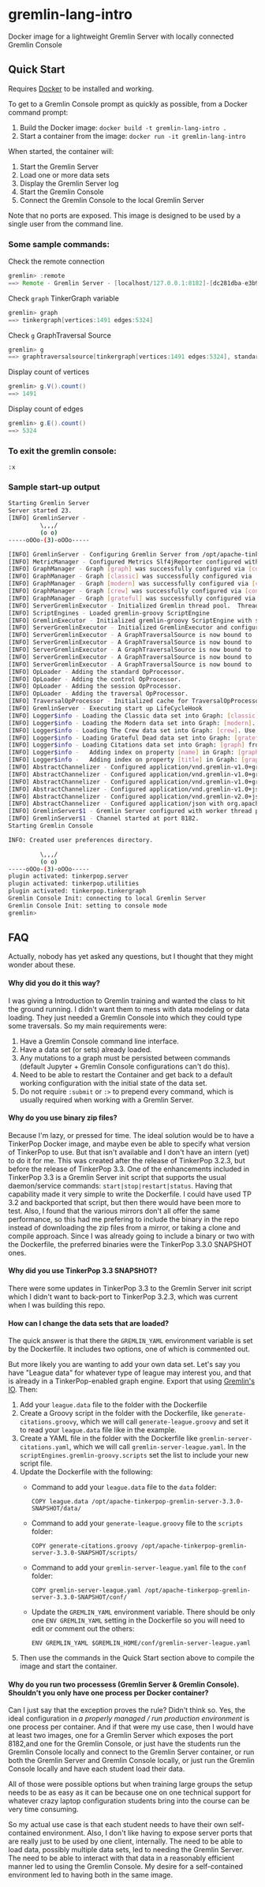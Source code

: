 # gremlin-lang-intro
Docker image for a lightweight Gremlin Server with locally connected Gremlin Console

## Quick Start
Requires [Docker](www.docker.com) to be installed and working. 

To get to a Gremlin Console prompt as quickly as possible, from a Docker command prompt:  

1. Build the Docker image: `docker build -t gremlin-lang-intro .`
2. Start a container from the image: `docker run -it gremlin-lang-intro`

When started, the container will: 

1. Start the Gremlin Server
2. Load one or more data sets
3. Display the Gremlin Server log
4. Start the Gremlin Console
5. Connect the Gremlin Console to the local Gremlin Server

Note that no ports are exposed. This image is designed to be used by a single user from the command line. 

### Some sample commands:
 
Check the remote connection
```groovy
gremlin> :remote
==> Remote - Gremlin Server - [localhost/127.0.0.1:8182]-[dc281dba-e3b9-455a-be71-afdae7e83e46]
```

Check `graph` TinkerGraph variable
```groovy
gremlin> graph
==> tinkergraph[vertices:1491 edges:5324]
```

Check `g` GraphTraversal Source 
```groovy
gremlin> g
==> graphtraversalsource[tinkergraph[vertices:1491 edges:5324], standard]
```

Display count of vertices
```groovy
gremlin> g.V().count()
==> 1491
```

Display count of edges
```groovy
gremlin> g.E().count()
==> 5324

```

### To exit the gremlin console: 

`:x`


### Sample start-up output

```bash
Starting Gremlin Server
Server started 23.
[INFO] GremlinServer - 
         \,,,/
         (o o)
-----oOOo-(3)-oOOo-----

[INFO] GremlinServer - Configuring Gremlin Server from /opt/apache-tinkerpop-gremlin-server-3.3.0-SNAPSHOT//conf/gremlin-server-all.yaml
[INFO] MetricManager - Configured Metrics Slf4jReporter configured with interval=180000ms and loggerName=org.apache.tinkerpop.gremlin.server.Settings$Slf4jReporterMetrics
[INFO] GraphManager - Graph [graph] was successfully configured via [conf/tinkergraph-empty.properties].
[INFO] GraphManager - Graph [classic] was successfully configured via [conf/tinkergraph-empty.properties].
[INFO] GraphManager - Graph [modern] was successfully configured via [conf/tinkergraph-empty.properties].
[INFO] GraphManager - Graph [crew] was successfully configured via [conf/tinkergraph-empty.properties].
[INFO] GraphManager - Graph [grateful] was successfully configured via [conf/tinkergraph-empty.properties].
[INFO] ServerGremlinExecutor - Initialized Gremlin thread pool.  Threads in pool named with pattern gremlin-*
[INFO] ScriptEngines - Loaded gremlin-groovy ScriptEngine
[INFO] GremlinExecutor - Initialized gremlin-groovy ScriptEngine with scripts/generate-all.groovy
[INFO] ServerGremlinExecutor - Initialized GremlinExecutor and configured ScriptEngines.
[INFO] ServerGremlinExecutor - A GraphTraversalSource is now bound to [gclassic] with graphtraversalsource[tinkergraph[vertices:0 edges:0], standard]
[INFO] ServerGremlinExecutor - A GraphTraversalSource is now bound to [gcrew] with graphtraversalsource[tinkergraph[vertices:0 edges:0], standard]
[INFO] ServerGremlinExecutor - A GraphTraversalSource is now bound to [g] with graphtraversalsource[tinkergraph[vertices:0 edges:0], standard]
[INFO] ServerGremlinExecutor - A GraphTraversalSource is now bound to [gmodern] with graphtraversalsource[tinkergraph[vertices:0 edges:0], standard]
[INFO] ServerGremlinExecutor - A GraphTraversalSource is now bound to [ggrateful] with graphtraversalsource[tinkergraph[vertices:0 edges:0], standard]
[INFO] OpLoader - Adding the standard OpProcessor.
[INFO] OpLoader - Adding the control OpProcessor.
[INFO] OpLoader - Adding the session OpProcessor.
[INFO] OpLoader - Adding the traversal OpProcessor.
[INFO] TraversalOpProcessor - Initialized cache for TraversalOpProcessor with size 1000 and expiration time of 600000 ms
[INFO] GremlinServer - Executing start up LifeCycleHook
[INFO] Logger$info - Loading the Classic data set into Graph: [classic]. Use TraversalSource: [gclassic]
[INFO] Logger$info - Loading the Modern data set into Graph: [modern]. Use TraversalSource: [gmodern]
[INFO] Logger$info - Loading The Crew data set into Graph: [crew]. Use TraversalSource: [gcrew]
[INFO] Logger$info - Loading Grateful Dead data set into Graph: [grateful] from data/grateful-dead.kryo. Use TraversalSource: [ggrateful]
[INFO] Logger$info - Loading Citations data set into Graph: [graph] from data/citations.kryo, use TraversalSource: [g]
[INFO] Logger$info -   Adding index on property [name] in Graph: [graph]
[INFO] Logger$info -   Adding index on property [title] in Graph: [graph]
[INFO] AbstractChannelizer - Configured application/vnd.gremlin-v1.0+gryo with org.apache.tinkerpop.gremlin.driver.ser.GryoMessageSerializerV1d0
[INFO] AbstractChannelizer - Configured application/vnd.gremlin-v1.0+gryo-lite with org.apache.tinkerpop.gremlin.driver.ser.GryoLiteMessageSerializerV1d0
[INFO] AbstractChannelizer - Configured application/vnd.gremlin-v1.0+gryo-stringd with org.apache.tinkerpop.gremlin.driver.ser.GryoMessageSerializerV1d0
[INFO] AbstractChannelizer - Configured application/vnd.gremlin-v1.0+json with org.apache.tinkerpop.gremlin.driver.ser.GraphSONMessageSerializerGremlinV1d0
[INFO] AbstractChannelizer - Configured application/vnd.gremlin-v2.0+json with org.apache.tinkerpop.gremlin.driver.ser.GraphSONMessageSerializerGremlinV2d0
[INFO] AbstractChannelizer - Configured application/json with org.apache.tinkerpop.gremlin.driver.ser.GraphSONMessageSerializerV1d0
[INFO] GremlinServer$1 - Gremlin Server configured with worker thread pool of 1, gremlin pool of 1 and boss thread pool of 1.
[INFO] GremlinServer$1 - Channel started at port 8182.
Starting Gremlin Console

INFO: Created user preferences directory.

         \,,,/
         (o o)
-----oOOo-(3)-oOOo-----
plugin activated: tinkerpop.server
plugin activated: tinkerpop.utilities
plugin activated: tinkerpop.tinkergraph
Gremlin Console Init: connecting to local Gremlin Server 
Gremlin Console Init: setting to console mode 
gremlin> 
```

## FAQ
Actually, nobody has yet asked any questions, but I thought that they might wonder about these.

#### Why did you do it this way?
I was giving a Introduction to Gremlin training and wanted the class to hit the ground running.  I didn't want them to mess with data modeling or data loading. They just needed a Gremlin Console into which they could type some traversals. So my main requirements were:
 
1. Have a Gremlin Console command line interface.
2. Have a data set (or sets) already loaded.
3. Any mutations to a graph must be persisted between commands (default Jupyter + Gremlin Console configurations can't do this).
4. Need to be able to restart the Container and get back to a default working configuration with the initial state of the data set.
5. Do not require `:submit` or `:>` to prepend every command, which is usually required when working with a Gremlin Server. 

#### Why do you use binary zip files?
Because I'm lazy, or pressed for time. The ideal solution would be to have a TinkerPop Docker image, and maybe even be able to specify what version of TinkerPop to use. But that isn't available and I don't have an intern (yet) to do it for me. This was created after the release of TinkerPop 3.2.3, but before the release of TinkerPop 3.3. One of the enhancements included in TinkerPop 3.3 is a Gremlin Server init script that supports the usual daemon/service commands: `start|stop|restart|status`. Having that capability made it very simple to write the Dockerfile. I could have used TP 3.2 and backported that script, but then there would have been more to test. Also, I found that the various mirrors don't all offer the same performance, so this had me prefering to include the binary in the repo instead of downloading the zip files from a mirror, or taking a clone and compile approach. Since I was already going to include a binary or two with the Dockerfile, the preferred binaries were the TinkerPop 3.3.0 SNAPSHOT ones.  

#### Why did you use TinkerPop 3.3 SNAPSHOT?
There were some updates in TinkerPop 3.3 to the Gremlin Server init script which I didn't want to back-port to TinkerPop 3.2.3, which was current when I was building this repo.

#### How can I change the data sets that are loaded?
The quick answer is that there the `GREMLIN_YAML` environment variable is set by the Dockerfile. It includes two options, one of which is commented out. 

But more likely you are wanting to add your own data set. Let's say you have "League data" for whatever type of league may interest you, and that is already in a TinkerPop-enabled graph engine. Export that using [Gremlin's IO](http://tinkerpop.apache.org/docs/current/reference/#_gremlin_i_o). Then:
 
1. Add your `league.data` file to the folder with the Dockerfile
2. Create a Groovy script in the folder with the Dockerfile, like `generate-citations.groovy`, which we will call `generate-league.groovy` and set it to read your `league.data` file like in the example.
3. Create a YAML file  in the folder with the Dockerfile like `gremlin-server-citations.yaml`, which we will call `gremlin-server-league.yaml`. In the `scriptEngines.gremlin-groovy.scripts` set the list to include your new script file.  
4. Update the Dockerfile with the following: 
   * Command to add your `league.data` file to the `data` folder:
   
     `COPY league.data /opt/apache-tinkerpop-gremlin-server-3.3.0-SNAPSHOT/data/`
   * Command to add your `generate-league.groovy` file to the `scripts` folder:
    
     `COPY generate-citations.groovy /opt/apache-tinkerpop-gremlin-server-3.3.0-SNAPSHOT/scripts/`
   * Command to add your `gremlin-server-league.yaml` file to the `conf` folder: 
   
     `COPY gremlin-server-league.yaml /opt/apache-tinkerpop-gremlin-server-3.3.0-SNAPSHOT/conf/`
   * Update the `GREMLIN_YAML` environment variable. There should be only one `ENV GREMLIN_YAML` setting in the Dockerfile so you will need to edit or comment out the others: 
    
     `ENV GREMLIN_YAML $GREMLIN_HOME/conf/gremlin-server-league.yaml`
5. Then use the commands in the Quick Start section above to compile the image and start the container. 

#### Why do you run two processess (Gremlin Server & Gremlin Console). Shouldn't you only have one process per Docker container?
Can I just say that the exception proves the rule? Didn't think so. Yes, the ideal configuration in _a properly managed / run production environment_ is one process per container. And if that were my use case, then I would have at least two images, one for a Gremlin Server which exposes the port 8182,and one for the Gremlin Console, or just have the students run the Gremlin Console locally and connect to the Gremlin Server container, or run both the Gremlin Server and Gremlin Console locally, or just run the Gremlin Console locally and have each student load their data. 
  
All of those were possible options but when training large groups the setup needs to be as easy as it can be because one on one technical support for whatever crazy laptop configuration students bring into the course can be very time consuming.
 
So my actual use case is that each student needs to have their own self-contained environment. Also, I don't like having to expose server ports that are really just to be used by one client, internally. The need to be able to load data, possibly multiple data sets, led to needing the Gremlin Server. The need to be able to interact with that data in a reasonably efficient manner led to using the Gremlin Console. My desire for a self-contained environment led to having both in the same image. 


